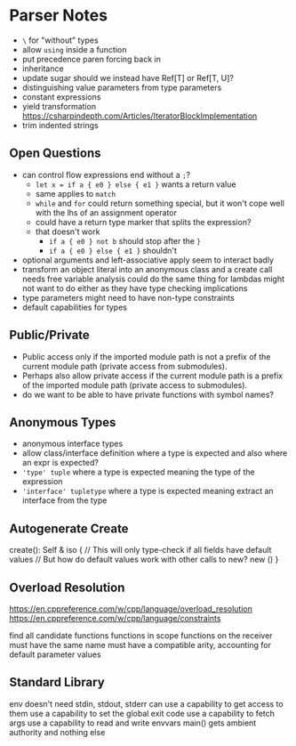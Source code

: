 # Parser Notes

* `\` for "without" types
* allow `using` inside a function
* put precedence paren forcing back in
* inheritance
* update sugar
  should we instead have Ref[T] or Ref[T, U]?
* distinguishing value parameters from type parameters
* constant expressions
* yield transformation
  https://csharpindepth.com/Articles/IteratorBlockImplementation
* trim indented strings

## Open Questions

* can control flow expressions end without a `;`?
  * `let x = if a { e0 } else { e1 }` wants a return value
  * same applies to `match`
  * `while` and `for` could return something special, but it won't cope well with the lhs of an assignment operator
  * could have a return type marker that splits the expression?
  * that doesn't work
    * `if a { e0 } not b` should stop after the `}`
    * `if a { e0 } else { e1 }` shouldn't
* optional arguments and left-associative apply seem to interact badly
* transform an object literal into an anonymous class and a create call
  needs free variable analysis
  could do the same thing for lambdas
  might not want to do either as they have type checking implications
* type parameters might need to have non-type constraints
* default capabilities for types

## Public/Private

* Public access only if the imported module path is not a prefix of the current module path (private access from submodules).
* Perhaps also allow private access if the current module path is a prefix of the imported module path (private access to submodules).
* do we want to be able to have private functions with symbol names?

## Anonymous Types

* anonymous interface types
* allow class/interface definition where a type is expected
  and also where an expr is expected?
* `'type' tuple` where a type is expected
  meaning the type of the expression
* `'interface' tupletype` where a type is expected
  meaning extract an interface from the type

## Autogenerate Create

create(): Self & iso
{
  // This will only type-check if all fields have default values
  // But how do default values work with other calls to new?
  new ()
}

## Overload Resolution

https://en.cppreference.com/w/cpp/language/overload_resolution
https://en.cppreference.com/w/cpp/language/constraints

find all candidate functions
  functions in scope
  functions on the receiver
  must have the same name
  must have a compatible arity, accounting for default parameter values

## Standard Library

env doesn't need stdin, stdout, stderr
  can use a capability to get access to them
use a capability to set the global exit code
use a capability to fetch args
use a capability to read and write envvars
main() gets ambient authority and nothing else
